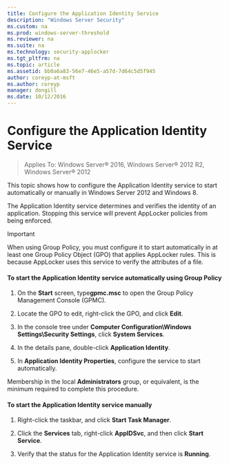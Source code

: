 ```yaml
---
title: Configure the Application Identity Service
description: "Windows Server Security"
ms.custom: na
ms.prod: windows-server-threshold
ms.reviewer: na
ms.suite: na
ms.technology: security-applocker
ms.tgt_pltfrm: na
ms.topic: article
ms.assetid: bb0a6a83-56e7-46e5-a57d-7d64c5d5f945
author: coreyp-at-msft
ms.author: coreyp
manager: dongill
ms.date: 10/12/2016
---
```

# Configure the Application Identity Service

>Applies To: Windows Server&reg; 2016, Windows Server&reg; 2012 R2, Windows Server&reg; 2012

This topic shows how to configure the Application Identity service to start automatically or manually in  Windows Server 2012  and Windows 8.

The Application Identity service determines and verifies the identity of an application. Stopping this service will prevent AppLocker policies from being enforced.

> [!IMPORTANT]
> When using Group Policy, you must configure it to start automatically in at least one Group Policy Object (GPO) that applies AppLocker rules. This is because AppLocker uses this service to verify the attributes of a file.

#### To start the Application Identity service automatically using Group Policy

1.  On the **Start** screen, type**gpmc.msc** to open the Group Policy Management Console (GPMC).

2.  Locate the GPO to edit, right-click the GPO, and click **Edit**.

3.  In the console tree under **Computer Configuration\Windows Settings\Security Settings**, click **System Services**.

4.  In the details pane, double-click **Application Identity**.

5.  In **Application Identity Properties**, configure the service to start automatically.

Membership in the local **Administrators** group, or equivalent, is the minimum required to complete this procedure.

#### To start the Application Identity service manually

1.  Right-click the taskbar, and click **Start Task Manager**.

2.  Click the **Services** tab, right-click **AppIDSvc**, and then click **Start Service**.

3.  Verify that the status for the Application Identity service is **Running**.


